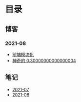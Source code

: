 # 目录

## 博客

### 2021-08

- [前端模块化](./blogs/JavaScript%20modules.md)
- [神奇的 0.30000000000000004](./blogs/0.30000000000000004.md)

## 笔记

- [2021-07](./notes/2021-07.md)
- [2021-08](./notes/2021-08.md)
